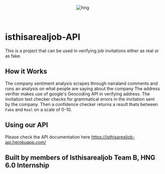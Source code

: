 <div align="center">

![hng](https://res.cloudinary.com/iambeejayayo/image/upload/v1554240066/brand-logo.png)

<br>

</div>

# isthisarealjob-API
 This is a project that can be used in verifying job invitations either as real or as fake. 
 
## How it Works
The company sentiment analysis scrapes through nairaland comments and runs an analysis on what people are saying about the company
The address verifier makes use of google's Geocoding API in verifying address.
The invitation text checker checks for grammatical errors in the invitation sent by the company.
Then a confidence checker returns a result thats between `Fake` and `Real` on a scale of 0-10.

## Using our API
Please check the API documentation here https://isthisarealjob-api.herokuapp.com/

## Built by members of Isthisarealjob Team B, HNG 6.0 Internship
